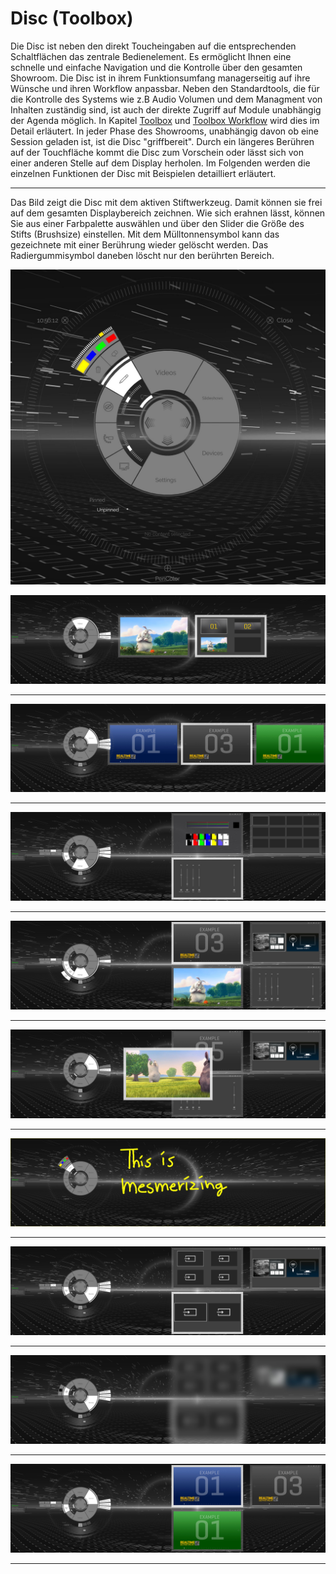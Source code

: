 # Disc (Toolbox)

Die Disc ist neben den direkt Toucheingaben auf die entsprechenden Schaltflächen das zentrale Bedienelement. Es ermöglicht Ihnen eine schnelle und einfache Navigation und die Kontrolle über den gesamten Showroom. Die Disc ist in ihrem Funktionsumfang managerseitig auf ihre Wünsche und ihren Workflow anpassbar. Neben den Standardtools, die für die Kontrolle des Systems wie z.B Audio Volumen und dem Managment von Inhalten zuständig sind, ist auch der direkte Zugriff auf Module unabhängig der Agenda möglich. In Kapitel [Toolbox](toolboxes.md) und [Toolbox Workflow](toolboxworkflow.md) wird dies im Detail erläutert. In jeder Phase des Showrooms, unabhängig davon ob eine Session geladen ist, ist die Disc "griffbereit". Durch ein längeres Berühren auf der Touchfläche kommt die Disc zum Vorschein oder lässt sich von einer anderen Stelle auf dem Display herholen. Im Folgenden werden die einzelnen Funktionen der Disc mit Beispielen detailliert erläutert.
***
Das Bild zeigt die Disc mit dem aktiven Stiftwerkzeug. Damit können sie frei auf dem gesamten Displaybereich zeichnen. Wie sich erahnen lässt, können Sie aus einer Farbpalette auswählen und über den Slider die Größe des Stifts (Brushsize) einstellen. Mit dem Mülltonnensymbol kann das gezeichnete mit einer Berührung wieder gelöscht werden. Das Radiergummisymbol daneben löscht nur den berührten Bereich. 

![DiscCloseUp](img/Screenshots_Showroom/ExampleSession_DiscCloseUp.jpg)


![DiscVideos](img/Screenshots_Showroom/ExampleSession_Disc_Videos.jpg)
***

![Placeholder](img/Screenshots_Showroom/ExampleSession_Disc_Slideshows.jpg)
***

![Placeholder](img/Screenshots_Showroom/ExampleSession_Disc_Settings.jpg)
***

![Placeholder](img/Screenshots_Showroom/ExampleSession_Disc_MixedContent.jpg)
***

![Placeholder](img/Screenshots_Showroom/ExampleSession_Disc_FocusContent.jpg)
***

![Placeholder](img/Screenshots_Showroom/ExampleSession_Disc_DrawTool.jpg)
***

![Placeholder](img/Screenshots_Showroom/ExampleSession_Disc_Devices.jpg)
***

![Placeholder](img/Screenshots_Showroom/ExampleSession_Disc_Confidential.jpg)
***

![Placeholder](img/Screenshots_Showroom/ExampleSession_Disc_Alignment.jpg)
***

